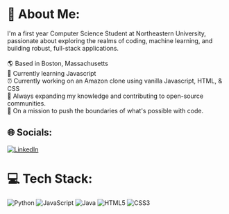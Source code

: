 # 💫 About Me:
I'm a first year Computer Science Student at Northeastern University, passionate about exploring the realms of coding, machine learning, and building robust, full-stack applications.
  <br/>
  <br/>🌎  Based in Boston, Massachusetts
  <br/>🔭  Currently learning Javascript
  <br/>⏰  Currently working on an Amazon clone using vanilla Javascript, HTML, & CSS
  <br/>🌱  Always expanding my knowledge and contributing to open-source communities.
  <br/>🚀  On a mission to push the boundaries of what's possible with code.

## 🌐 Socials:
[![LinkedIn](https://img.shields.io/badge/LinkedIn-%230077B5.svg?logo=linkedin&logoColor=white)](https://linkedin.com/in/zoheb-akhtar-593051284) 

# 💻 Tech Stack:
![Python](https://img.shields.io/badge/python-3670A0?style=for-the-badge&logo=python&logoColor=ffdd54) ![JavaScript](https://img.shields.io/badge/javascript-%23323330.svg?style=for-the-badge&logo=javascript&logoColor=%23F7DF1E) ![Java](https://img.shields.io/badge/java-%23ED8B00.svg?style=for-the-badge&logo=openjdk&logoColor=white) ![HTML5](https://img.shields.io/badge/html5-%23E34F26.svg?style=for-the-badge&logo=html5&logoColor=white) ![CSS3](https://img.shields.io/badge/css3-%231572B6.svg?style=for-the-badge&logo=css3&logoColor=white)


<!-- Proudly created with GPRM ( https://gprm.itsvg.in ) -->
